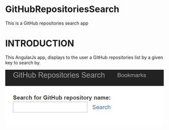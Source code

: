 # GitHubRepositoriesSearch
This is a GitHub repositories search app

# **INTRODUCTION**
This AngularJs app, displays to the user a GitHub repositories list by a given key to search by.

![search](https://github.com/alizako/GitHubRepositoriesSearch/blob/master/SearchApp/Content/ScreenShots/search.JPG)




